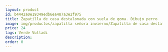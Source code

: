 ```yaml
---
layout: product
id: b4442a0e19349edb6ea487a3e2f975
title: Zapatilla de casa destalonada con suela de goma. Dibujo perro
image: img/productos/zapatilla señora invierno/Zapatilla de casa destalonada con suela de goma. Dibujo perro=24=Verde Vulladi.webp
price: 24
tags: Verde Vulladi
description: 
order: 0
---
```

